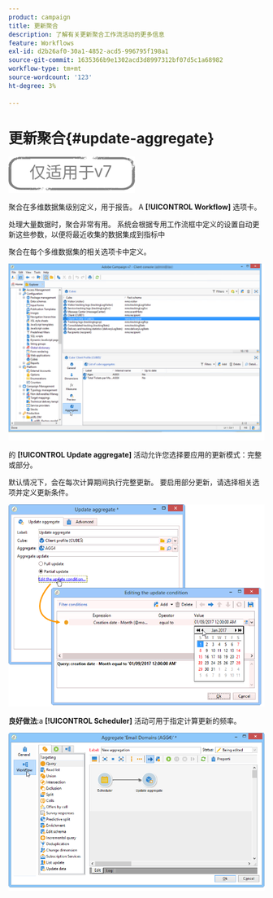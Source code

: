 ```yaml
---
product: campaign
title: 更新聚合
description: 了解有关更新聚合工作流活动的更多信息
feature: Workflows
exl-id: d2b26af0-30a1-4852-acd5-996795f198a1
source-git-commit: 1635366b9e1302acd3d8997312bf07d5c1a68982
workflow-type: tm+mt
source-wordcount: '123'
ht-degree: 3%

---
```


# 更新聚合{#update-aggregate}

![](../../assets/v7-only.svg)

聚合在多维数据集级别定义，用于报告。 A **[!UICONTROL Workflow]** 选项卡。

处理大量数据时，聚合非常有用。 系统会根据专用工作流框中定义的设置自动更新这些参数，以便将最近收集的数据集成到指标中

聚合在每个多维数据集的相关选项卡中定义。

![](assets/s_advuser_cube_agregate_01.png)


的 **[!UICONTROL Update aggregate]** 活动允许您选择要应用的更新模式：完整或部分。

默认情况下，会在每次计算期间执行完整更新。 要启用部分更新，请选择相关选项并定义更新条件。

![](assets/s_advuser_cube_agregate_05.png)

**良好做法**:a **[!UICONTROL Scheduler]** 活动可用于指定计算更新的频率。

![](assets/s_advuser_cube_agregate_04.png)
